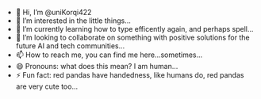 - 👋 Hi, I’m @uniKorqi422
- 👀 I’m interested in the little things...
- 🌱 I’m currently learning how to type efficently again, and perhaps spell...
- 💞️ I’m looking to collaborate on something with positive solutions for the future AI and tech communities...
- 📫 How to reach me, you can find me here...sometimes...
- 😄 Pronouns: what does this mean?  I am human...
- ⚡ Fun fact: red pandas have handedness, like humans do, red pandas are very cute too...

<!---
uniKorqi422/uniKorqi422 is a ✨ special ✨ repository because its `README.md` (this file) appears on your GitHub profile.
You can click the Preview link to take a look at your changes.
--->
